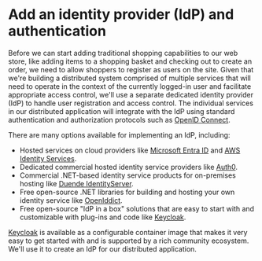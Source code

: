 # Add an identity provider (IdP) and authentication

Before we can start adding traditional shopping capabilities to our web store, like adding items to a shopping basket and checking out to create an order, we need to allow shoppers to register as users on the site. Given that we're building a distributed system comprised of multiple services that will need to operate in the context of the currently logged-in user and facilitate appropriate access control, we'll use a separate dedicated identity provider (IdP) to handle user registration and access control. The individual services in our distributed application will integrate with the IdP using standard authentication and authorization protocols such as [OpenID Connect](https://openid.net/developers/discover-openid-and-openid-connect/).

There are many options available for implementing an IdP, including:

- Hosted services on cloud providers like [Microsoft Entra ID](https://www.microsoft.com/security/business/identity-access/microsoft-entra-id) and [AWS Identity Services](https://aws.amazon.com/identity/).
- Dedicated commercial hosted identity service providers like [Auth0](https://auth0.com/).
- Commercial .NET-based identity service products for on-premises hosting like [Duende IdentityServer](https://duendesoftware.com/products/identityserver).
- Free open-source .NET libraries for building and hosting your own identity service like [OpenIddict](https://documentation.openiddict.com/).
- Free open-source "IdP in a box" solutions that are easy to start with and customizable with plug-ins and code like [Keycloak](https://www.keycloak.org/).

[Keycloak](https://www.keycloak.org/) is available as a configurable container image that makes it very easy to get started with and is supported by a rich community ecosystem. We'll use it to create an IdP for our distributed application.

